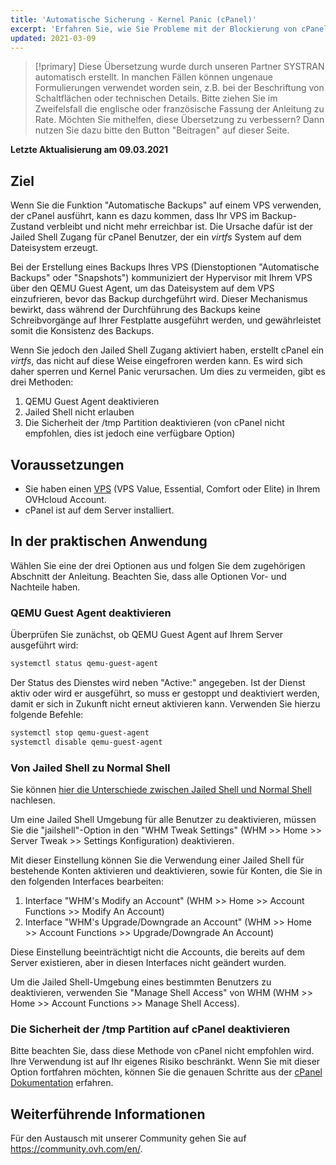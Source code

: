 ```yaml
---
title: 'Automatische Sicherung - Kernel Panic (cPanel)'
excerpt: 'Erfahren Sie, wie Sie Probleme mit der Blockierung von cPanel-Servern beim automatischen Backup von OVHcloud lösen.'
updated: 2021-03-09
---
```


> [!primary]
> Diese Übersetzung wurde durch unseren Partner SYSTRAN automatisch erstellt. In manchen Fällen können ungenaue Formulierungen verwendet worden sein, z.B. bei der Beschriftung von Schaltflächen oder technischen Details. Bitte ziehen Sie im Zweifelsfall die englische oder französische Fassung der Anleitung zu Rate. Möchten Sie mithelfen, diese Übersetzung zu verbessern? Dann nutzen Sie dazu bitte den Button "Beitragen" auf dieser Seite.
>

**Letzte Aktualisierung am 09.03.2021**

## Ziel

Wenn Sie die Funktion "Automatische Backups" auf einem VPS verwenden, der cPanel ausführt, kann es dazu kommen, dass Ihr VPS im Backup-Zustand verbleibt und nicht mehr erreichbar ist. Die Ursache dafür ist der Jailed Shell Zugang für cPanel Benutzer, der ein *virtfs* System auf dem Dateisystem erzeugt.

Bei der Erstellung eines Backups Ihres VPS (Dienstoptionen "Automatische Backups" oder "Snapshots") kommuniziert der Hypervisor mit Ihrem VPS über den QEMU Guest Agent, um das Dateisystem auf dem VPS einzufrieren, bevor das Backup durchgeführt wird. Dieser Mechanismus bewirkt, dass während der Durchführung des Backups keine Schreibvorgänge auf Ihrer Festplatte ausgeführt werden, und gewährleistet somit die Konsistenz des Backups.

Wenn Sie jedoch den Jailed Shell Zugang aktiviert haben, erstellt cPanel ein *virtfs*, das nicht auf diese Weise eingefroren werden kann. Es wird sich daher sperren und Kernel Panic verursachen. Um dies zu vermeiden, gibt es drei Methoden:

1. QEMU Guest Agent deaktivieren
2. Jailed Shell nicht erlauben
3. Die Sicherheit der /tmp Partition deaktivieren (von cPanel nicht empfohlen, dies ist jedoch eine verfügbare Option)

## Voraussetzungen

- Sie haben einen [VPS](https://www.ovhcloud.com/de/vps/) (VPS Value, Essential, Comfort oder Elite) in Ihrem OVHcloud Account.
- cPanel ist auf dem Server installiert.

## In der praktischen Anwendung

Wählen Sie eine der drei Optionen aus und folgen Sie dem zugehörigen Abschnitt der Anleitung. Beachten Sie, dass alle Optionen Vor- und Nachteile haben.

### QEMU Guest Agent deaktivieren

Überprüfen Sie zunächst, ob QEMU Guest Agent auf Ihrem Server ausgeführt wird:

```bash
systemctl status qemu-guest-agent
```

Der Status des Dienstes wird neben "Active:" angegeben. Ist der Dienst aktiv oder wird er ausgeführt, so muss er gestoppt und deaktiviert werden, damit er sich in Zukunft nicht erneut aktivieren kann. Verwenden Sie hierzu folgende Befehle:

```bash
systemctl stop qemu-guest-agent
systemctl disable qemu-guest-agent
```

### Von Jailed Shell zu Normal Shell

Sie können [hier die Unterschiede zwischen Jailed Shell und Normal Shell](https://support.cpanel.net/hc/en-us/articles/360051992634-Differences-Between-Normal-and-Jailed-Shell) nachlesen.

Um eine Jailed Shell Umgebung für alle Benutzer zu deaktivieren, müssen Sie die "jailshell"-Option in den "WHM Tweak Settings" (WHM >> Home >> Server Tweak >> Settings Konfiguration) deaktivieren.

Mit dieser Einstellung können Sie die Verwendung einer Jailed Shell für bestehende Konten aktivieren und deaktivieren, sowie für Konten, die Sie in den folgenden Interfaces bearbeiten: 

1. Interface "WHM's Modify an Account" (WHM >> Home >> Account Functions >> Modify An Account)
2. Interface "WHM's Upgrade/Downgrade an Account" (WHM >> Home >> Account Functions >> Upgrade/Downgrade An Account)

Diese Einstellung beeinträchtigt nicht die Accounts, die bereits auf dem Server existieren, aber in diesen Interfaces nicht geändert wurden.

Um die Jailed Shell-Umgebung eines bestimmten Benutzers zu deaktivieren, verwenden Sie "Manage Shell Access" von WHM (WHM >> Home >> Account Functions >> Manage Shell Access).

### Die Sicherheit der /tmp Partition auf cPanel deaktivieren

Bitte beachten Sie, dass diese Methode von cPanel nicht empfohlen wird. Ihre Verwendung ist auf Ihr eigenes Risiko beschränkt. Wenn Sie mit dieser Option fortfahren möchten, können Sie die genauen Schritte aus der [cPanel Dokumentation](https://docs.cpanel.net/knowledge-base/security/tips-to-make-your-server-more-secure/#harden-your-tmp-partition) erfahren.

## Weiterführende Informationen

Für den Austausch mit unserer Community gehen Sie auf <https://community.ovh.com/en/>.
